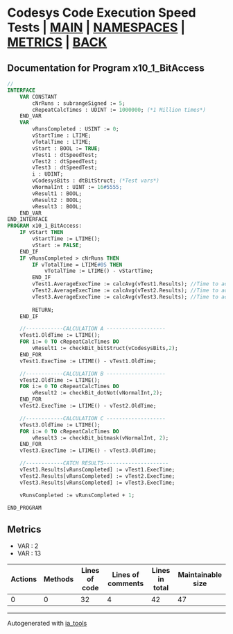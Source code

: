 # Codesys Code Execution Speed Tests | [MAIN] | [NAMESPACES] | [METRICS] | [BACK]  

## Documentation for Program x10_1_BitAccess  

```pascal
//  
INTERFACE
    VAR CONSTANT
        cNrRuns : subrangeSigned := 5;
        cRepeatCalcTimes : UDINT := 1000000; (*1 Million times*)
    END_VAR
    VAR 
        vRunsCompleted : USINT := 0;
        vStartTime : LTIME;
        vTotalTime : LTIME;
        vStart : BOOL := TRUE;
        vTest1 : dtSpeedTest;
        vTest2 : dtSpeedTest;
        vTest3 : dtSpeedTest;
        i : UDINT;
        vCodesysBits : dtBitStruct; (*Test vars*)
        vNormalInt : UINT := 16#5555;
        vResult1 : BOOL;
        vResult2 : BOOL;
        vResult3 : BOOL;
    END_VAR
END_INTERFACE
PROGRAM x10_1_BitAccess:
    IF vStart THEN
    	vStartTime := LTIME();
    	vStart := FALSE;
    END_IF
    IF vRunsCompleted > cNrRuns THEN
    	IF vTotalTime = LTIME#0S THEN
    		vTotalTime := LTIME() - vStartTime;
    	END_IF
    	vTest1.AverageExecTime := calcAvg(vTest1.Results); //Time to access bit 3 1 Million times in codesys bit struct
    	vTest2.AverageExecTime := calcAvg(vTest2.Results); //Time to access bit 3 1 Million times in normal integer using . notation
    	vTest3.AverageExecTime := calcAvg(vTest3.Results); //Time to access bit 3 1 Million times in normal integer using bit masking
    	
    	RETURN;
    END_IF

    //------------CALCULATION A -------------------
    vTest1.OldTime := LTIME();
    FOR i:= 0 TO cRepeatCalcTimes DO
    	vResult1 := checkBit_bitStruct(vCodesysBits,2);
    END_FOR
    vTest1.ExecTime := LTIME() - vTest1.OldTime;

    //------------CALCULATION B -------------------
    vTest2.OldTime := LTIME();
    FOR i:= 0 TO cRepeatCalcTimes DO
    	vResult2 := checkBit_dotNot(vNormalInt,2);
    END_FOR
    vTest2.ExecTime := LTIME() - vTest2.OldTime;

    //------------CALCULATION C -------------------
    vTest3.OldTime := LTIME();
    FOR i:= 0 TO cRepeatCalcTimes DO
    	vResult3 := checkBit_bitmask(vNormalInt, 2);
    END_FOR
    vTest3.ExecTime := LTIME() - vTest3.OldTime;

    //------------CATCH RESULTS---------------------
    vTest1.Results[vRunsCompleted] := vTest1.ExecTime;
    vTest2.Results[vRunsCompleted] := vTest2.ExecTime;
    vTest3.Results[vRunsCompleted] := vTest3.ExecTime;

    vRunsCompleted := vRunsCompleted + 1;

END_PROGRAM
```

## Metrics  

- VAR : 2
- VAR : 13

| Actions | Methods | Lines of code | Lines of comments | Lines in total | Maintainable size |
| ------- | ------- | ------------- | ----------------- | -------------- | ----------------- |
| 0 | 0 | 32 |4 |42 | 47 |

---
Autogenerated with [ia_tools](https://github.com/tkucic/ia_tools)  

[MAIN]: ../../../../index_st.md
[NAMESPACES]: ../../nsList_st.md
[METRICS]: ../../../metrics_st.md
[BACK]: ../nsMain_st.md
